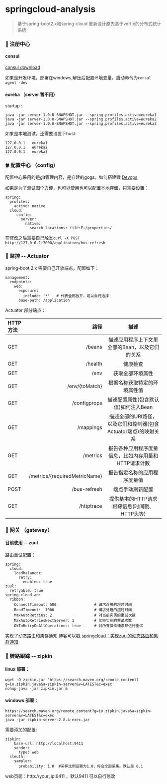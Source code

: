 # springcloud-analysis

> 基于spring-boot2.x和spring-cloud 重新设计原先基于vert.x的分布式统计系统

### 🌈 注册中心 

#### consul 

[consul download](http://www.consul.io/)

如果是开发环境，部署在windows,解压后配置环境变量，启动命令为``consul agent -dev``

#### eureka （server 暂不用） 

startup :

```
java -jar server-1.0.0-SNAPSHOT.jar --spring.profiles.active=eureka1
java -jar server-1.0.0-SNAPSHOT.jar --spring.profiles.active=eureka2
java -jar server-1.0.0-SNAPSHOT.jar --spring.profiles.active=eureka3
```

如果是本地测试，还需要设置下host:

```
127.0.0.1   eureka1
127.0.0.1   eureka2
127.0.0.1   eureka3
```

### 🍀 配置中心 （config） 

配置中心采用的是git管理内容，是自建的gogs。如何搭建戳 [Devops](http://7le.top/2017/10/09/%E7%8E%A9%E8%80%8DDevops%20Git+Gogs+Jenkins+Docker)

如果是为了测试图个方便，也可以使用也可以配置本地存储，只需要设置：

```
spring:
  profiles:
    active: native
  cloud:
     config:
       server:
         native:
           search-locations: file:E:/properties/ 
```
在修改之后需要自己触发``curl -X POST http://127.0.0.1:7000/application/bus-refresh``


### 🍁 监控 -- Actuator

spring-boot 2.x 需要自己开放端点，配置如下：
```
management:
  endpoints:
    web:
      exposure:
        include: '*'   # 代表全部放开，可以自行选择
      base-path: /application
```
Actuator 部分端点：

| HTTP 方法|     路径|   描述|
| :-------- | --------:| :------: |
|GET|/beans|描述应用程序上下文里全部的Bean，以及它们的关系|
|GET|/health|健康检查     |
|GET|/env|获取全部环境属性     |
|GET|/env/{toMatch}|根据名称获取特定的环境属性值     |
|GET|/configprops|描述配置属性(包含默认值)如何注入Bean     |
|GET|/mappings| 描述全部的URI路径，以及它们和控制器(包含Actuator端点)的映射关系    |
|GET|/metrics|报告各种应用程序度量信息，比如内存用量和HTTP请求计数   |
|GET|/metrics/{requiredMetricName}|报告指定名称的应用程序度量值     |
|POST|/bus-refresh|端点手动刷新配置     |
|GET|/httptrace|提供基本的HTTP请求跟踪信息(时间戳、HTTP头等)     |


### 🐧 网关 （gateway）

#### 目前使用 -- zuul

路由重试配置：

```
spring:
  cloud:
    loadbalancer:
      retry:
        enabled: true
zuul:
  retryable: true
spring-cloud-ad:
  ribbon:
    ConnectTimeout: 500                 # 请求连接的超时时间
    ReadTimeout:  1000                  # 请求处理的超时时间
    MaxAutoRetries: 2                   # 对当前实例的重试次数
    MaxAutoRetriesNextServer: 1         # 切换实例的重试次数
    OkToRetryOnAllOperations: true      # 对所有操作请求都进行重试
```

实现了动态路由和集群通知  博客可以戳 [springcloud：实现zuul的动态路由和集群通知](http://7le.top/2018/04/18/springcloud%EF%BC%9A%E5%AE%9E%E7%8E%B0zuul%E7%9A%84%E5%8A%A8%E6%80%81%E8%B7%AF%E7%94%B1%E5%92%8C%E9%9B%86%E7%BE%A4%E9%80%9A%E7%9F%A5/)

### 🐳 链路跟踪 -- zipkin

#### linux 部署：

```
wget -O zipkin.jar 'https://search.maven.org/remote_content?g=io.zipkin.java&a=zipkin-server&v=LATEST&c=exec'
nohup java -jar zipkin.jar &  
```

#### windows 部署：

```
https://search.maven.org/remote_content?g=io.zipkin.java&a=zipkin-server&v=LATEST&c=exec
java -jar zipkin-server-2.8.4-exec.jar
```

需要添加的配置:
```
zipkin:
    base-url: http://localhost:9411
    sender:
      type: web
  sleuth:
    sampler:
      probability: 1.0  #采样比例设置为1.0，将会全部采集。默认是 0.1
```

web页面：http://your_ip:9411 ，默认9411 可以自行修改
